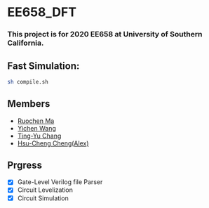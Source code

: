 # EE658_DFT
### This project is for 2020 EE658 at University of Southern California.

## Fast Simulation:
```Bash
sh compile.sh
```
## Members
* [Ruochen Ma](https://github.com/ruochen627)
* [Yichen Wang](https://github.com/wyc811504)
* [Ting-Yu Chang](https://github.com/TingYu0924)
* [Hsu-Cheng Cheng(Alex)](https://github.com/HCC7952889662)

## Prgress
- [x] Gate-Level Verilog file Parser
- [x] Circuit Levelization
- [x] Circuit Simulation
